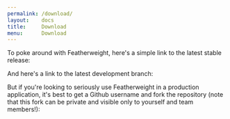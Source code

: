 ```yaml
---
permalink: /download/
layout:    docs
title:     Download
menu:      Download
---
```


To poke around with Featherweight, here's a simple link
to the latest stable release:


And here's a link to the latest development branch:


But if you're looking to seriously use Featherweight in a
production application, it's best to get a Github username
and fork the repository (note that this fork can be private
and visible only to yourself and team members!):